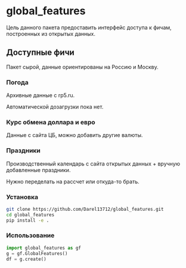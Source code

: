 # global_features
Цель данного пакета предоставить интерфейс доступа к фичам, построенных из открытых данных.

## Доступные фичи
Пакет сырой, данные ориентированы на Россию и Москву.

### Погода
Архивные данные с rp5.ru. 

Автоматической дозагрузки пока нет.

### Курс обмена доллара и евро
Данные с сайта ЦБ, можно добавить другие валюты.

### Праздники
Производственный календарь с сайта открытых данных + 
вручную добавленные праздники. 

Нужно переделать на рассчет или откуда-то брать.

### Установка
```bash
git clone https://github.com/Darel13712/global_features.git
cd global_features
pip install -e .

```

### Использование
```python
import global_features as gf
g = gf.GlobalFeatures()
df = g.create()

```

